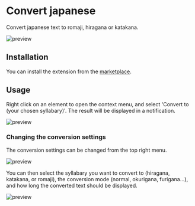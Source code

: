 # Convert japanese

Convert japanese text to romaji, hiragana or katakana.

![preview](https://raw.githubusercontent.com/Pithaya/spicetify-apps/main/extensions/romaji-convert/preview.png)

## Installation

You can install the extension from the [marketplace](https://github.com/spicetify/spicetify-marketplace).

## Usage

Right click on an element to open the context menu, and select 'Convert to (your chosen syllabary)'. The result will be displayed in a notification.

![preview](https://raw.githubusercontent.com/Pithaya/spicetify-apps/main/extensions/romaji-convert/docs/conversion.png)

### Changing the conversion settings

The conversion settings can be changed from the top right menu.

![preview](https://raw.githubusercontent.com/Pithaya/spicetify-apps/main/extensions/romaji-convert/docs/settings-button.png)

You can then select the syllabary you want to convert to (hiragana, katakana, or romaji), the conversion mode (normal, okurigana, furigana...), and how long the converted text should be displayed.

![preview](https://raw.githubusercontent.com/Pithaya/spicetify-apps/main/extensions/romaji-convert/docs/settings-menu.png)
